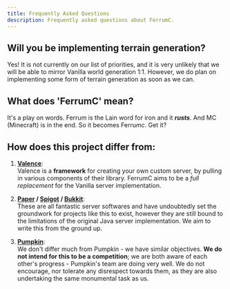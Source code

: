 ```yaml
---
title: Frequently Asked Questions
description: Frequently asked questions about FerrumC.
---
```


## Will you be implementing terrain generation?
Yes! It is not currently on our list of priorities, and it is very unlikely that we will be able to mirror Vanilla world generation 1:1. However, we do plan on implementing some form of terrain generation as soon as we can.

## What does 'FerrumC' mean?
It's a play on words. Ferrum is the Lain word for iron and it ***rusts***. And MC (Minecraft) is in the end. So it becomes Ferru*mc*. Get it?

## How does this project differ from:
1. **[Valence](https://valence.rs/)**:\
    Valence is a **framework** for creating your own custom server, by pulling in various components of their library.
    FerrumC aims to be a *full replacement* for the Vanilla server implementation.

2. **[Paper](https://papermc.io/) / [Spigot](https://www.spigotmc.org/) / [Bukkit](https://dev.bukkit.org/)**:\
    These are all fantastic server softwares and have undoubtedly set the groundwork for projects like this to exist, however they are still bound to the limitations of the original Java server implementation. We aim to write this from the ground up.

3. **[Pumpkin](https://github.com/Snowiiii/Pumpkin)**:\
    We don't differ much from Pumpkin - we have similar objectives. **We do not intend for this to be a competition**; we are both aware of each other's progress - Pumpkin's team are doing very well. We do not encourage, nor tolerate any disrespect towards them, as they are also undertaking the same monumental task as us.